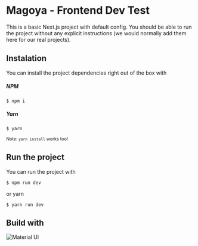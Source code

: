 # Magoya - Frontend Dev Test

This is a basic Next.js project with default config. You should be able to run the project without any explicit instructions (we would normally add them here for our real projects).

## Instalation
You can install the project dependencies right out of the box with

##### NPM
```
$ npm i
```

##### Yarn
```
$ yarn
```
<sup>Note: `yarn install` works too!</sub>

## Run the project
You can run the project with
```
$ npm run dev
```
or yarn
```
$ yarn run dev
```

## Build with
![Material UI]("https://camo.githubusercontent.com/cf05625198fe7b6ad8a302d1ce16bc99b93ec2ac/68747470733a2f2f6d6174657269616c2d75692e636f6d2f7374617469632f6c6f676f2e737667")